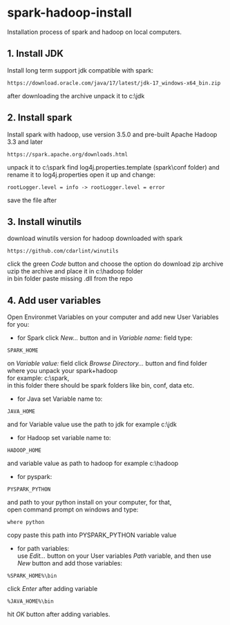 # spark-hadoop-install
Installation process of spark and hadoop on local computers.

## 1. Install JDK
Install long term support jdk compatible with spark:
```
https://download.oracle.com/java/17/latest/jdk-17_windows-x64_bin.zip
```
after downloading the archive unpack it to c:\jdk

## 2. Install spark
Install spark with hadoop, use version 3.5.0 and pre-built Apache Hadoop 3.3 and later
```
https://spark.apache.org/downloads.html
```
unpack it to c:\spark
find log4j.properties.template (spark\conf folder) and rename it to log4j.properties
open it up and change:
```
rootLogger.level = info -> rootLogger.level = error
```
save the file after
## 3. Install winutils
download winutils version for hadoop downloaded with spark
```
https://github.com/cdarlint/winutils
```
click the green *Code* button and choose the option do download zip archive  
uzip the archive and place it in c:\hadoop folder  
in bin folder paste missing .dll from the repo


## 4. Add user variables
Open Environmet Variables on your computer and add new User Variables for you:

* for Spark
click *New...* button and in *Variable name:* field type:
```
SPARK_HOME
```
on *Variable value:* field click *Browse Directory...* button and find folder where you unpack your spark+hadoop  
for example: c:\spark,  
in this folder there should be spark folders like bin, conf, data etc.

* for Java set Variable name to:
```
JAVA_HOME
```
and for Variable value use the path to jdk for example c:\jdk

* for Hadoop set variable name to:
```
HADOOP_HOME
```
and variable value as path to hadoop for example c:\hadoop

* for pyspark:
```
PYSPARK_PYTHON
```
and path to your python install on your computer, for that,  
open command prompt on windows and type:
```
where python
```
copy paste this path into PYSPARK_PYTHON variable value

* for path variables:  
use *Edit...* button on your User variables *Path* variable, and then use *New* button and add those variables:
```
%SPARK_HOME%\bin
```
click *Enter* after adding variable
```
%JAVA_HOME%\bin
```
hit *OK* button after adding variables.




